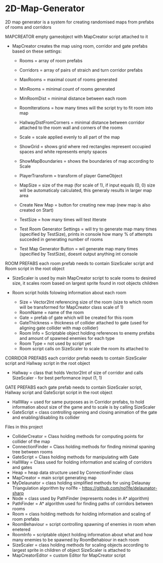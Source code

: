 # 2D-Map-Generator
2D map generator is a system for creating randomised maps from prefabs of rooms and corridors

MAPCREATOR
empty gameobject with MapCreator script attached to it

- MapCreator creates the map using room, corridor and gate prefabs based on these settings:
  
  - Rooms = array of room prefabs
  
  - Corridors = array of pairs of straich and turn corridor prefabs

  - MaxRooms = maximal count of rooms generated

  - MinRooms = minimal count of rooms generated

  - MinRoomDist = minimal distance between each room

  - RoomIterations = how many times will the script try to fit room into map

  - HallwayDistFromCorners = minimal distance between corridor attached to the room wall and corners of the rooms
  
  - Scale = scale applied evenly to all part of the map

  - ShowGrid = shows grid where red rectangles represent occupied spaces and white represents empty spaces
  
  - ShowMapBoundaries = shows the boundaries of map according to Scale

  - PlayerTransform = transform of player GameObject

  - MapSize = size of the map (for scale of 1), if input equals (0, 0) size will be automaticaly calculated, this generaly results in larger map area
  
  - Create New Map = button for creating new map (new map is also created on Start)

  - TestSize = how many times will test itterate

  - Test Room Generator Settings = will try to generate map many times (specified by TestSize), prints in console how many % of attempts succeded in generating number of rooms
  
  - Test Map Generator Button = wil generate map many times (specified by TestSize), doesnt output anything int console

ROOM PREFABS
each room prefab needs to contain SizeScaler script and Room script in the root object

  - SizeScaler is used by main MapCreator script to scale rooms to desired size, it scales room based on largest sprite found in root objects children
  
  - Room script holds folowing information about each room
    - Size = Vector2Int referencing size of the room (size to which room will be transformed for MapCreator class scale of 1)
    - RoomName = name of the room
    - Gate = prefab of gate which will be created for this room
    - GateThickness = thickness of collider attached to gate (used for aligning gate collider with map collider)
    - Room Info = Scriptable object holding references to enemy prefabs and amount of spawned enemies for each type
    - Room Type = not used by script yet
    - Room script calls on SizeScaler to scale the room its attached to
    
CORRIDOR PREFABS
each corridor prefab needs to contain SizeScaler script and Hallway script in the root object

  - Hallway = class that holds Vector2Int of size of corridor and calls SizeScaler - for best performance input (1, 1)

GATE PREFABS
each gate prefab needs to contain SizeScaler script, Hallway script and GateScript script in the root object

  - HallWay = used for same purposes as in Corridor prefabs, to hold information about size of the game and to scale is by calling SizeScaler
  - GateScript = class controlling opening and closing animation of the gate and enabling/disabling its collider
  

Files in this project

- ColliderCreator = Class holding methods for computing points for collider of the map
- ConnectionFinder = Class holding methods for finding minimal spaning tree between rooms
- GateScript = Class holding methods for manipulating with Gate
- HallWay = Class used for holding information and scaling of corridors and gates
- Heap = heap data structure used by ConnectionFinder class
- MapCreator = main script generating map
- MyDelaunator = class holding simplified methods for using Delaunay Triangulation algorithm by nol1fe - https://github.com/nol1fe/delaunator-sharp
- Node = class used by PathFinder (represents nodes in A* algorithm)
- PathFinder = A* algorithm used for finding paths of corridors between rooms
- Room = class holding methods for holding information and scaling of room prefabs
- RoomBehaviour = script controlling spawning of enemies in room when enetered
- RoomInfo = scriptable object holding information about what and how many enemies to be spawned by RoomBehabiour in each room
- SizeScaler = class holding methods for scaling objects according to largest sprite in children of object SizeScaler is attached to
- MapCreatorEditor = custom Editor for MapCreator script
  
